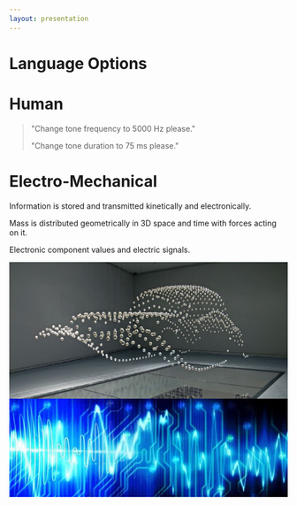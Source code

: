 ```yaml
---
layout: presentation
---
```


# [](#header-1) Language Options

# [](#header-2) Human

> "Change tone frequency to 5000 Hz please."
>
> "Change tone duration to 75 ms please."

# [](#header-2) Electro-Mechanical

Information is stored and transmitted kinetically and electronically.

Mass is distributed geometrically in 3D space and time with forces acting on it.

Electronic component values and electric signals.

[![](assets/img/kinetic-signals.png)](pcb)
